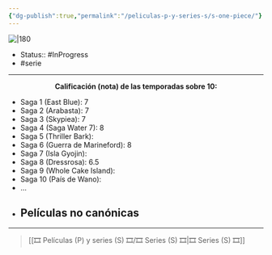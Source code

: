 ```yaml
---
{"dg-publish":true,"permalink":"/peliculas-p-y-series-s/s-one-piece/"}
---
```



![|180](https://m.media-amazon.com/images/M/MV5BODcwNWE3OTMtMDc3MS00NDFjLWE1OTAtNDU3NjgxODMxY2UyXkEyXkFqcGdeQXVyNTAyODkwOQ@@._V1_SX300.jpg)

- Status:: #InProgress 
- #serie

---

**<center>Calificación (nota) de las temporadas sobre 10:</center>**

- Saga 1 (East Blue): 7
- Saga 2 (Arabasta): 7
- Saga 3 (Skypiea): 7
- Saga 4 (Saga Water 7): 8
- Saga 5 (Thriller Bark): 
- Saga 6 (Guerra de Marineford): 8
- Saga 7 (Isla Gyojin):
- Saga 8 (Dressrosa): 6.5
- Saga 9 (Whole Cake Island):
- Saga 10 (País de Wano):
- ...
- Películas no canónicas
	- 

---

> [[🎞️ Películas (P) y series (S) 🎞️/🎞️ Series (S) 🎞️\|🎞️ Series (S) 🎞️]]